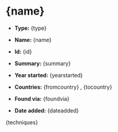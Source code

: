 # {name}

* **Type:** {type}

* **Name:** {name}

* **Id:** {id}

* **Summary:** {summary}

* **Year started:** {yearstarted}

* **Countries:** {fromcountry} , {tocountry}

* **Found via:** {foundvia}

* **Date added:** {dateadded}
 
{techniques}

